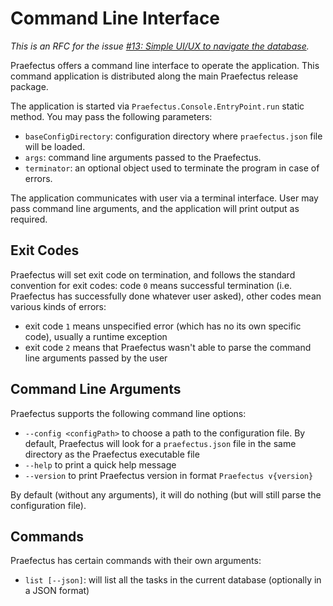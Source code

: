 Command Line Interface
======================

_This is an RFC for the issue [#13: Simple UI/UX to navigate the
database][issue-13]._

Praefectus offers a command line interface to operate the application. This
command application is distributed along the main Praefectus release package.

The application is started via `Praefectus.Console.EntryPoint.run` static
method. You may pass the following parameters:

- `baseConfigDirectory`: configuration directory where `praefectus.json` file
  will be loaded.
- `args`: command line arguments passed to the Praefectus.
- `terminator`: an optional object used to terminate the program in case of
  errors.

The application communicates with user via a terminal interface. User may pass
command line arguments, and the application will print output as required.

Exit Codes
----------

Praefectus will set exit code on termination, and follows the standard
convention for exit codes: code `0` means successful termination (i.e.
Praefectus has successfully done whatever user asked), other codes mean various
kinds of errors:

- exit code `1` means unspecified error (which has no its own specific code),
  usually a runtime exception
- exit code `2` means that Praefectus wasn't able to parse the command line
  arguments passed by the user

Command Line Arguments
----------------------

Praefectus supports the following command line options:

- `--config <configPath>` to choose a path to the configuration file. By
  default, Praefectus will look for a `praefectus.json` file in the same
  directory as the Praefectus executable file
- `--help` to print a quick help message
- `--version` to print Praefectus version in format `Praefectus v{version}`

By default (without any arguments), it will do nothing (but will still parse the
configuration file).

Commands
--------

Praefectus has certain commands with their own arguments:

- `list [--json]`: will list all the tasks in the current database (optionally
  in a JSON format)

[issue-13]: https://github.com/ForNeVeR/praefectus/issues/13

